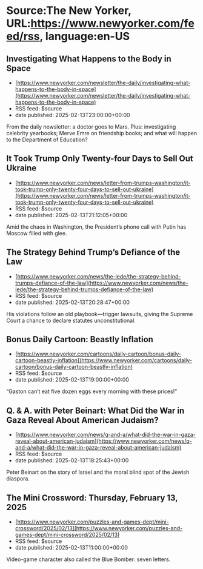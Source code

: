 # Source:The New Yorker, URL:https://www.newyorker.com/feed/rss, language:en-US

## Investigating What Happens to the Body in Space
 - [https://www.newyorker.com/newsletter/the-daily/investigating-what-happens-to-the-body-in-space](https://www.newyorker.com/newsletter/the-daily/investigating-what-happens-to-the-body-in-space)
 - RSS feed: $source
 - date published: 2025-02-13T23:00:00+00:00

From the daily newsletter: a doctor goes to Mars. Plus: investigating celebrity yearbooks; Merve Emre on friendship books; and what will happen to the Department of Education?

## It Took Trump Only Twenty-four Days to Sell Out Ukraine
 - [https://www.newyorker.com/news/letter-from-trumps-washington/it-took-trump-only-twenty-four-days-to-sell-out-ukraine](https://www.newyorker.com/news/letter-from-trumps-washington/it-took-trump-only-twenty-four-days-to-sell-out-ukraine)
 - RSS feed: $source
 - date published: 2025-02-13T21:12:05+00:00

Amid the chaos in Washington, the President’s phone call with Putin has Moscow filled with glee.

## The Strategy Behind Trump’s Defiance of the Law
 - [https://www.newyorker.com/news/the-lede/the-strategy-behind-trumps-defiance-of-the-law](https://www.newyorker.com/news/the-lede/the-strategy-behind-trumps-defiance-of-the-law)
 - RSS feed: $source
 - date published: 2025-02-13T20:28:47+00:00

His violations follow an old playbook—trigger lawsuits, giving the Supreme Court a chance to declare statutes unconstitutional.

## Bonus Daily Cartoon: Beastly Inflation
 - [https://www.newyorker.com/cartoons/daily-cartoon/bonus-daily-cartoon-beastly-inflation](https://www.newyorker.com/cartoons/daily-cartoon/bonus-daily-cartoon-beastly-inflation)
 - RSS feed: $source
 - date published: 2025-02-13T19:00:00+00:00

“Gaston can’t eat five dozen eggs every morning with these prices!”

## Q. & A. with Peter Beinart: What Did the War in Gaza Reveal About American Judaism?
 - [https://www.newyorker.com/news/q-and-a/what-did-the-war-in-gaza-reveal-about-american-judaism](https://www.newyorker.com/news/q-and-a/what-did-the-war-in-gaza-reveal-about-american-judaism)
 - RSS feed: $source
 - date published: 2025-02-13T18:25:43+00:00

Peter Beinart on the story of Israel and the moral blind spot of the Jewish diaspora.

## The Mini Crossword: Thursday, February 13, 2025
 - [https://www.newyorker.com/puzzles-and-games-dept/mini-crossword/2025/02/13](https://www.newyorker.com/puzzles-and-games-dept/mini-crossword/2025/02/13)
 - RSS feed: $source
 - date published: 2025-02-13T11:00:00+00:00

Video-game character also called the Blue Bomber: seven letters.


